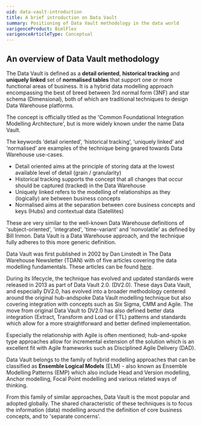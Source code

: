 ```yaml
---
uid: data-vault-introduction
title: A brief introduction on Data Vault
summary: Positioning of Data Vault methodology in the data world
varigenceProduct: BimlFlex
varigenceArticleType: Conceptual
---
```


## An overview of Data Vault methodology

The Data Vault is defined as a **detail oriented**, **historical tracking** and **uniquely linked** set of **normalised tables** that support one or more functional areas of business. It is a hybrid data modelling approach encompassing the best of breed between 3rd normal
form (3NF) and star schema (Dimensional), both of which are traditional techniques to design Data Warehouse platforms.

The concept is officially titled as the 'Common Foundational Integration Modelling Architecture', but is more widely known under the
name Data Vault.

The keywords ‘detail oriented’, ‘historical tracking’, ‘uniquely linked’ and ‘normalised’ are examples of the technique being geared
towards Data Warehouse use-cases.

* Detail oriented aims at the principle of storing data at the lowest available level of detail (grain / granularity)
* Historical tracking supports the concept that all changes that occur should be captured (tracked) in the Data Warehouse
* Uniquely linked refers to the modelling of relationships as they (logically) are between business concepts
* Normalised aims at the separation between core business concepts and keys (Hubs) and contextual data (Satellites)

These are very similar to the well-known Data Warehouse definitions of 'subject-oriented', 'integrated', 'time-variant' and 'nonvolatile' as defined by Bill Inmon. Data Vault is a Data Warehouse approach, and the technique fully adheres to this more generic
definition.

Data Vault was first published in 2002 by Dan Linstedt in The Data Warehouse Newsletter (TDAN) with of five articles covering
the data modelling fundamentals. These articles can be found [here](http://tdan.com/data-vault-series-1-data-vault-overview/5054).

During its lifecycle, the technique has evolved and updated standards were released in 2013 as part of Data Vault 2.0. (DV2.0). These days Data Vault, and especially DV2.0, has evolved into a broader methodology centered around the original hub-andspoke Data Vault modelling technique but also covering integration with concepts such as Six Sigma, CMM and Agile. The move from original Data Vault to DV2.0 has also defined better data integration (Extract, Transform and Load or ETL) patterns and standards which allow for a more straightforward and better defined implementation.

Especially the relationship with Agile is often mentioned; hub-and-spoke type approaches allow for incremental extension of the solution which is an excellent fit with Agile frameworks such as Disciplined Agile Delivery (DAD).

Data Vault belongs to the family of hybrid modelling approaches that can be classified as **Ensemble Logical Models** (ELM) - also known as Ensemble Modelling Patterns (EMP) which also include Head and Version modelling, Anchor modelling, Focal Point modelling and various related ways of thinking.

From this family of similar approaches, Data Vault is the most popular and adopted globally. The shared characteristic of these techniques is to focus the information (data) modelling around the definition of core business concepts, and to 'separate concerns'.
